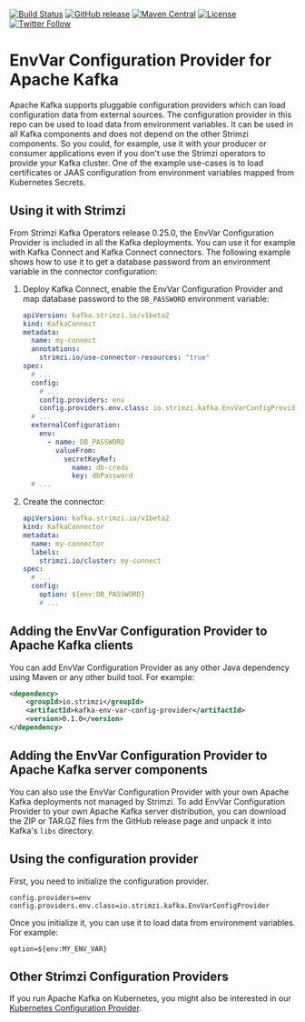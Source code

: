 [![Build Status](https://dev.azure.com/cncf/strimzi/_apis/build/status/kafka-env-var-config-provider?branchName=main)](https://dev.azure.com/cncf/strimzi/_build/latest?definitionId=37&branchName=main)
[![GitHub release](https://img.shields.io/github/release/strimzi/kafka-env-var-config-provider.svg)](https://github.com/strimzi/kafka-env-var-config-provider/releases/latest)
[![Maven Central](https://maven-badges.herokuapp.com/maven-central/io.strimzi/kafka-env-var-config-provider/badge.svg)](https://maven-badges.herokuapp.com/maven-central/io.strimzi/kafka-env-var-config-provider)
[![License](https://img.shields.io/badge/license-Apache--2.0-blue.svg)](http://www.apache.org/licenses/LICENSE-2.0)
[![Twitter Follow](https://img.shields.io/twitter/follow/strimziio.svg?style=social&label=Follow&style=for-the-badge)](https://twitter.com/strimziio)

# EnvVar Configuration Provider for Apache Kafka

Apache Kafka supports pluggable configuration providers which can load configuration data from external sources.
The configuration provider in this repo can be used to load data from environment variables.
It can be used in all Kafka components and does not depend on the other Strimzi components. 
So you could, for example, use it with your producer or consumer applications even if you don't use the Strimzi operators to provide your Kafka cluster.
One of the example use-cases is to load certificates or JAAS configuration from environment variables mapped from Kubernetes Secrets.

## Using it with Strimzi

From Strimzi Kafka Operators release 0.25.0, the EnvVar Configuration Provider is included in all the Kafka deployments.
You can use it for example with Kafka Connect and Kafka Connect connectors.
The following example shows how to use it to get a database password from an environment variable in the connector configuration:

1) Deploy Kafka Connect, enable the EnvVar Configuration Provider and map database password to the `DB_PASSWORD` environment variable:
    ```yaml
    apiVersion: kafka.strimzi.io/v1beta2
    kind: KafkaConnect
    metadata:
      name: my-connect
      annotations:
        strimzi.io/use-connector-resources: "true"
    spec:
      # ...
      config:
        # ...
        config.providers: env
        config.providers.env.class: io.strimzi.kafka.EnvVarConfigProvider
      # ...
      externalConfiguration:
        env:
          - name: DB_PASSWORD
            valueFrom:
              secretKeyRef:
                name: db-creds
                key: dbPassword
      # ...
      ```

2) Create the connector:
    ```yaml
    apiVersion: kafka.strimzi.io/v1beta2
    kind: KafkaConnector
    metadata:
      name: my-connector
      labels:
        strimzi.io/cluster: my-connect
    spec:
      # ...
      config:
        option: ${env:DB_PASSWORD}
        # ...
    ```

## Adding the EnvVar Configuration Provider to Apache Kafka clients

You can add EnvVar Configuration Provider as any other Java dependency using Maven or any other build tool.
For example:

```xml
<dependency>
    <groupId>io.strimzi</groupId>
    <artifactId>kafka-env-var-config-provider</artifactId>
    <version>0.1.0</version>
</dependency>
```

## Adding the EnvVar Configuration Provider to Apache Kafka server components

You can also use the EnvVar Configuration Provider with your own Apache Kafka deployments not managed by Strimzi. 
To add EnvVar Configuration Provider to your own Apache Kafka server distribution, you can download the ZIP or TAR.GZ files frm the GitHub release page and unpack it into Kafka's `libs` directory.

## Using the configuration provider

First, you need to initialize the configuration provider.

```properties
config.providers=env
config.providers.env.class=io.strimzi.kafka.EnvVarConfigProvider
```

Once you initialize it, you can use it to load data from environment variables.
For example:
```properties
option=${env:MY_ENV_VAR}
```

## Other Strimzi Configuration Providers

If you run Apache Kafka on Kubernetes, you might also be interested in our [Kubernetes Configuration Provider](https://github.com/strimzi/kafka-kubernetes-config-provider).
